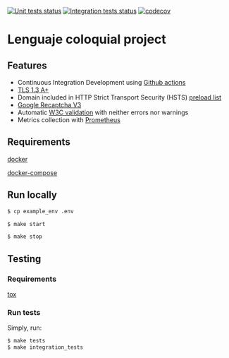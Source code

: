 [![Unit tests status](https://github.com/bartsanchez/lengcol/workflows/UnitTests/badge.svg?branch=master)](https://github.com/bartsanchez/lengcol/actions?query=branch%3Amaster+workflow%3AUnitTests)
[![Integration tests status](https://github.com/bartsanchez/lengcol/workflows/IntegrationTests/badge.svg?branch=master)](https://github.com/bartsanchez/lengcol/actions?query=branch%3Amaster+workflow%3AIntegrationTests)
[![codecov](https://codecov.io/gh/bartsanchez/lengcol/branch/master/graph/badge.svg)](https://codecov.io/gh/bartsanchez/lengcol)

# Lenguaje coloquial project

## Features

- Continuous Integration Development using [Github actions](https://github.com/bartsanchez/lengcol/actions)
- [TLS 1.3 A+](https://www.ssllabs.com/ssltest/analyze.html?d=lenguajecoloquial.com)
- Domain included in HTTP Strict Transport Security (HSTS) [preload list](https://hstspreload.org/?domain=lenguajecoloquial.com)
- [Google Recaptcha V3](https://developers.google.com/recaptcha)
- Automatic [W3C validation](https://validator.w3.org/nu/?doc=https%3A%2F%2Fwww.lenguajecoloquial.com%2F) with neither errors nor warnings
- Metrics collection with [Prometheus](https://prometheus.io/)

## Requirements

[docker](https://www.docker.com/)

[docker-compose](https://docs.docker.com/compose/)

## Run locally

```sh
$ cp example_env .env

$ make start

$ make stop
```

## Testing

### Requirements

[tox](https://tox.readthedocs.io/)

### Run tests

Simply, run:

```sh
$ make tests
$ make integration_tests
```
